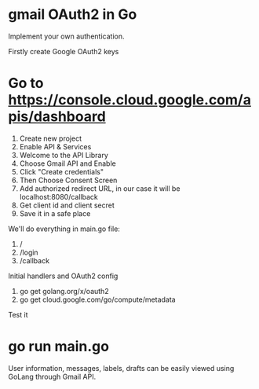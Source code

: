 # gmail OAuth2 in Go

Implement your own authentication.

Firstly create Google OAuth2 keys
# Go to https://console.cloud.google.com/apis/dashboard
1. Create new project
2. Enable API & Services 
3. Welcome to the API Library
4. Choose Gmail API and Enable
5. Click "Create credentials"
6. Then Choose Consent Screen
7. Add authorized redirect URL, in our case it will be localhost:8080/callback
8. Get client id and client secret
9. Save it in a safe place

We'll do everything in main.go file:

1. /
2. /login
3. /callback

Initial handlers and OAuth2 config
1. go get golang.org/x/oauth2
2. go get cloud.google.com/go/compute/metadata

Test it
# go run main.go


User information, messages, labels, drafts can be easily viewed using GoLang through Gmail API.
